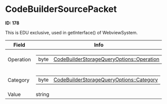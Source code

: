 # CodeBuilderSourcePacket

__ID: 178__

This is EDU exclusive, used in getInterface() of WebviewSystem.

<table><thead><tr><th>Field</th><th>Info</th></tr></thead><tbody>
<tr><td>Operation</td><td><table><tbody><tr><td>byte</td><td><a href="../enums/CodeBuilderStorageQueryOptions_Operation.md">CodeBuilderStorageQueryOptions::Operation</a></td></tr></tbody></table></td></tr>
<tr><td>Category</td><td><table><tbody><tr><td>byte</td><td><a href="../enums/CodeBuilderStorageQueryOptions_Category.md">CodeBuilderStorageQueryOptions::Category</a></td></tr></tbody></table></td></tr>
<tr><td>Value</td><td>string</td></tr>
</tbody></table>